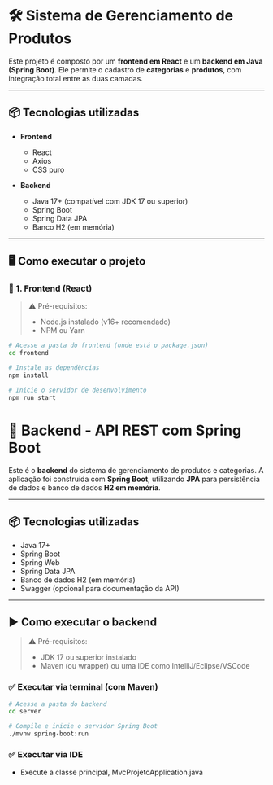 # 🛠️ Sistema de Gerenciamento de Produtos

Este projeto é composto por um **frontend em React** e um **backend em Java (Spring Boot)**. Ele permite o cadastro de **categorias** e **produtos**, com integração total entre as duas camadas.

---

## 📦 Tecnologias utilizadas

- **Frontend**
  - React
  - Axios
  - CSS puro

- **Backend**
  - Java 17+ (compatível com JDK 17 ou superior)
  - Spring Boot
  - Spring Data JPA
  - Banco H2 (em memória)

---

## 🖥️ Como executar o projeto

### 🔹 1. Frontend (React)

> ⚠️ Pré-requisitos:
> - Node.js instalado (v16+ recomendado)
> - NPM ou Yarn

```bash
# Acesse a pasta do frontend (onde está o package.json)
cd frontend

# Instale as dependências
npm install

# Inicie o servidor de desenvolvimento
npm run start

```

# 🧩 Backend - API REST com Spring Boot

Este é o **backend** do sistema de gerenciamento de produtos e categorias. A aplicação foi construída com **Spring Boot**, utilizando **JPA** para persistência de dados e banco de dados **H2 em memória**.

---

## 📦 Tecnologias utilizadas

- Java 17+
- Spring Boot
- Spring Web
- Spring Data JPA
- Banco de dados H2 (em memória)
- Swagger (opcional para documentação da API)

---

## ▶️ Como executar o backend

> ⚠️ Pré-requisitos:
> - JDK 17 ou superior instalado
> - Maven (ou wrapper) ou uma IDE como IntelliJ/Eclipse/VSCode

### ✅ Executar via terminal (com Maven)

```bash
# Acesse a pasta do backend
cd server

# Compile e inicie o servidor Spring Boot
./mvnw spring-boot:run
```

### ✅ Executar via IDE

- Execute a classe principal, MvcProjetoApplication.java